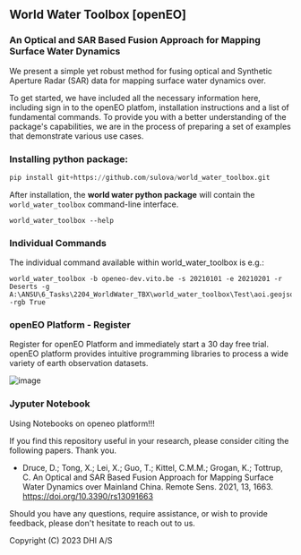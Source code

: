 ##  World Water Toolbox [openEO]
### An Optical and SAR Based Fusion Approach for Mapping Surface Water Dynamics 


We present a simple yet robust method for fusing optical and Synthetic Aperture Radar (SAR) data for mapping surface water dynamics over.

To get started, we have included all the necessary information here, including sign in to the openEO platfom,  installation instructions and a list of fundamental commands. To provide you with a better understanding of the package's capabilities, we are in the process of preparing a set of examples that demonstrate various use cases. 

### Installing python package:

```python
pip install git+https://github.com/sulova/world_water_toolbox.git

```

After installation, the **world water python package** will contain the `world_water_toolbox` command-line interface.
```
world_water_toolbox --help
```
### Individual Commands

The individual command available within world_water_toolbox is e.g.:
```
world_water_toolbox -b openeo-dev.vito.be -s 20210101 -e 20210201 -r Deserts -g A:\ANSU\6_Tasks\2204_WorldWater_TBX\world_water_toolbox\Test\aoi.geojson -rgb True
```

### openEO Platform - Register
Register for openEO Platform and immediately start a 30 day free trial. openEO platform provides intuitive programming libraries to process a wide variety of earth observation datasets. 

![image](https://github.com/DHI-GRAS/worldwater-toolbox/assets/44543964/1d83ede8-886e-4592-b98a-b4bbb9ccbab5)

### Jyputer Notebook 
Using Notebooks on openeo platform!!!


If you find this repository useful in your research, please consider citing the following papers. Thank you.

- Druce, D.; Tong, X.; Lei, X.; Guo, T.; Kittel, C.M.M.; Grogan, K.; Tottrup, C. An Optical and SAR Based Fusion Approach for Mapping Surface Water Dynamics over Mainland China. Remote Sens. 2021, 13, 1663. https://doi.org/10.3390/rs13091663

Should you have any questions, require assistance, or wish to provide feedback, please don't hesitate to reach out to us.
 
Copyright (C) 2023 DHI A/S

